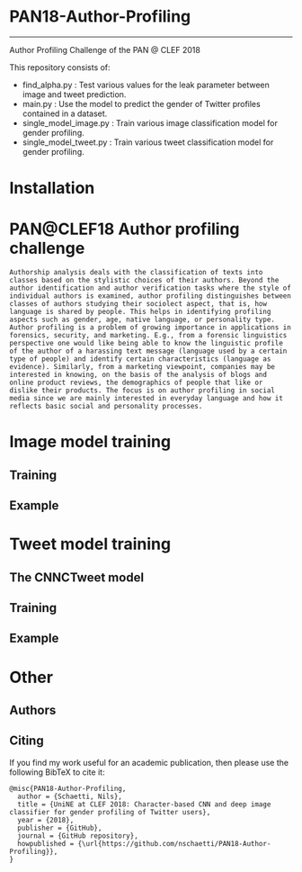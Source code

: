 # PAN18-Author-Profiling

-----------------------------------------------------

Author Profiling Challenge of the PAN @ CLEF 2018

This repository consists of:

* find_alpha.py : Test various values for the leak parameter between image and tweet prediction.
* main.py : Use the model to predict the gender of Twitter profiles contained in a dataset.
* single_model_image.py : Train various image classification model for gender profiling.
* single_model_tweet.py : Train various tweet classification model for gender profiling.

Installation
============


PAN@CLEF18 Author profiling challenge
=====================================

```
Authorship analysis deals with the classification of texts into classes based on the stylistic choices of their authors. Beyond the author identification and author verification tasks where the style of individual authors is examined, author profiling distinguishes between classes of authors studying their sociolect aspect, that is, how language is shared by people. This helps in identifying profiling aspects such as gender, age, native language, or personality type. Author profiling is a problem of growing importance in applications in forensics, security, and marketing. E.g., from a forensic linguistics perspective one would like being able to know the linguistic profile of the author of a harassing text message (language used by a certain type of people) and identify certain characteristics (language as evidence). Similarly, from a marketing viewpoint, companies may be interested in knowing, on the basis of the analysis of blogs and online product reviews, the demographics of people that like or dislike their products. The focus is on author profiling in social media since we are mainly interested in everyday language and how it reflects basic social and personality processes.
```

Image model training
====================

## Training


## Example


Tweet model training
====================

## The CNNCTweet model


## Training


## Example

Other
=====

## Authors

## Citing

If you find my work useful for an academic publication, then please use the following BibTeX to cite it:

```
@misc{PAN18-Author-Profiling,
  author = {Schaetti, Nils},
  title = {UniNE at CLEF 2018: Character-based CNN and deep image classifier for gender profiling of Twitter users},
  year = {2018},
  publisher = {GitHub},
  journal = {GitHub repository},
  howpublished = {\url{https://github.com/nschaetti/PAN18-Author-Profiling}},
}
```
